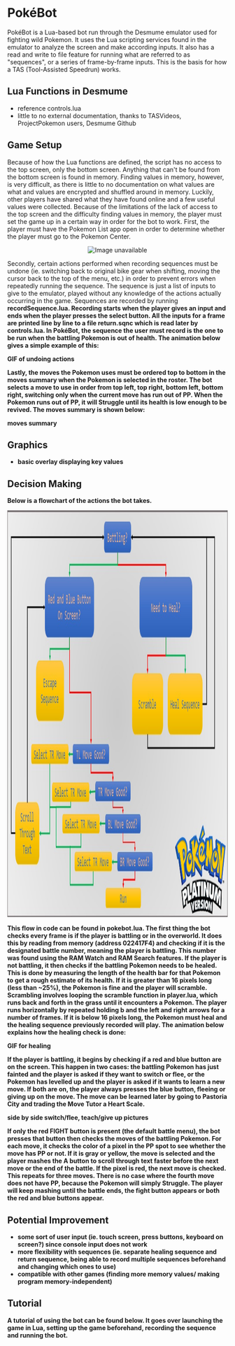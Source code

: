 # PokéBot
PokéBot is a Lua-based bot run through the Desmume emulator used for fighting wild Pokemon. It uses the Lua scripting services found in the emulator to analyze the screen and make according inputs. It also has a read and write to file feature for running what are referred to as "sequences", or a series of frame-by-frame inputs. This is the basis for how a TAS (Tool-Assisted Speedrun) works.

## Lua Functions in Desmume
- reference controls.lua
- little to no external documentation, thanks to TASVideos, ProjectPokemon users, Desmume Github

## Game Setup

Because of how the Lua functions are defined, the script has no access to the top screen, only the bottom screen. Anything that can't be found from the bottom screen is found in memory. Finding values in memory, however, is very difficult, as there is little to no documentation on what values are what and values are encrypted and shuffled around in memory. Luckily, other players have shared what they have found online and a few useful values were collected. Because of the limitations of the lack of access to the top screen and the difficulty finding values in memory, the player must set the game up in a certain way in order for the bot to work. First, the player must have the Pokemon List app open in order to determine whether the player must go to the Pokemon Center.

<p align="center">
   <img src="resources\Pokebot List.png" alt="Image unavailable" width=300 height=300>
 </p>

Secondly, certain actions performed when recording sequences must be undone (ie. switching back to original bike gear when shifting, moving the cursor back to the top of the menu, etc.) in order to prevent errors when repeatedly running the sequence. The sequence is just a list of inputs to give to the emulator, played without any knowledge of the actions actually occurring in the game. Sequences are recorded by running <b>recordSequence.lua<b>. Recording starts when the player gives an input and ends when the player presses the select button. All the inputs for a frame are printed line by line to a file <b>return.sqnc<b> which is read later by <b>controls.lua<b>. In PokéBot, the sequence the user must record is the one to be run when the battling Pokemon is out of health. The animation below gives a simple example of this:

**GIF of undoing actions**

Lastly, the moves the Pokemon uses must be ordered top to bottom in the moves summary when the Pokemon is selected in the roster. The bot selects a move to use in order from top left, top right, bottom left, bottom right, switching only when the current move has run out of PP. When the Pokemon runs out of PP, it will Struggle until its health is low enough to be revived. The moves summary is shown below:

**moves summary**

## Graphics
- basic overlay displaying key values

## Decision Making

Below is a flowchart of the actions the bot takes. 

<p align="center">
   <img src="resources\Pokebot Flowchart.jpg" alt="Image unavailable" width=1200 height=930>
 </p>

 This flow in code can be found in <b>pokebot.lua<b>. The first thing the bot checks every frame is if the player is battling or in the overworld. It does this by reading from memory (address 022417F4) and checking if it is the designated battle number, meaning the player is battling. This number was found using the RAM Watch and RAM Search features. If the player is not battling, it then checks if the battling Pokemon needs to be healed. This is done by measuring the length of the health bar for that Pokemon to get a rough estimate of its health. If it is greater than 16 pixels long (less than ~25%), the Pokemon is fine and the player will scramble. Scrambling involves looping the scramble function in <b>player.lua<b>, which runs back and forth in the grass until it encounters a Pokemon. The player runs horizontally by repeated holding b and the left and right arrows for a number of frames. If it is below 16 pixels long, the Pokemon must heal and the healing sequence previously recorded will play. The animation below explains how the healing check is done:

 **GIF for healing**

 If the player is battling, it begins by checking if a red and blue button are on the screen. This happen in two cases: the battling Pokemon has just fainted and the player is asked if they want to switch or flee, or the Pokemon has levelled up and the player is asked if it wants to learn a new move. If both are on, the player always presses the blue button, fleeing or giving up on the move. The move can be learned later by going to Pastoria City and trading the Move Tutor a Heart Scale.

 **side by side switch/flee, teach/give up pictures**

 If only the red FIGHT button is present (the default battle menu), the bot presses that button then checks the moves of the battling Pokemon. For each move, it checks the color of a pixel in the PP spot to see whether the move has PP or not. If it is gray or yellow, the move is selected and the player mashes the A button to scroll through text faster before the next move or the end of the battle. If the pixel is red, the next move is checked. This repeats for three moves. There is no case where the fourth move does not have PP, because the Pokemon will simply Struggle. The player will keep mashing until the battle ends, the fight button appears or both the red and blue buttons appear.

## Potential Improvement

- some sort of user input (ie. touch screen, press buttons, keyboard on screen?) since console input does not work
- more flexibility with sequences (ie. separate healing sequence and return sequence, being able to record multiple sequences beforehand and changing which ones to use)
- compatible with other games (finding more memory values/ making program memory-independent)

## Tutorial

A tutorial of using the bot can be found below. It goes over launching the game in Lua, setting up the game beforehand, recording the sequence and running the bot.